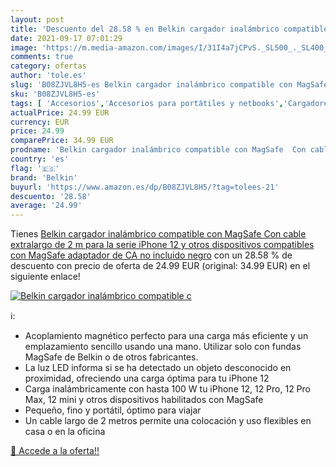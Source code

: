 ```yaml
---
layout: post
title: 'Descuento del 28.58 % en Belkin cargador inalámbrico compatible c'
date: 2021-09-17 07:01:29
image: 'https://m.media-amazon.com/images/I/31I4a7jCPvS._SL500_._SL400_.jpg'
comments: true
category: ofertas
author: 'tole.es'
slug: 'B08ZJVL8H5-es Belkin cargador inalámbrico compatible con MagSafe Con...'
sku: 'B08ZJVL8H5-es'
tags: [ 'Accesorios','Accesorios para portátiles y netbooks','Cargadores y adaptadores para portátiles y netbooks','Cargadores y bases de carga para portátiles y netbooks','Informática','belkin','iphone', ]
actualPrice: 24.99 EUR
currency: EUR
price: 24.99
comparePrice: 34.99 EUR
prodname: 'Belkin cargador inalámbrico compatible con MagSafe  Con cable extralargo de 2 m para la serie iPhone 12 y otros dispositivos compatibles con MagSafe  adaptador de CA no incluido   negro'
country: 'es'
flag: '🇪🇸'
brand: 'Belkin'
buyurl: 'https://www.amazon.es/dp/B08ZJVL8H5/?tag=tolees-21'
descuento: '28.58'
average: '24.99'
---
```


Tienes [Belkin cargador inalámbrico compatible con MagSafe  Con cable extralargo de 2 m para la serie iPhone 12 y otros dispositivos compatibles con MagSafe  adaptador de CA no incluido   negro](https://www.amazon.es/dp/B08ZJVL8H5/?tag=tolees-21) con un 28.58 % de descuento con precio de oferta de 24.99 EUR (original: 34.99 EUR) en el siguiente enlace!

[![Belkin cargador inalámbrico compatible c](https://m.media-amazon.com/images/I/31I4a7jCPvS._SL500_._SL400_.jpg)](https://www.amazon.es/dp/B08ZJVL8H5/?tag=tolees-21)

ℹ️:

- Acoplamiento magnético perfecto para una carga más eficiente y un emplazamiento sencillo usando una mano. Utilizar solo con fundas MagSafe de Belkin o de otros fabricantes.
- La luz LED informa si se ha detectado un objeto desconocido en proximidad, ofreciendo una carga óptima para tu iPhone 12
- Carga inalámbricamente con hasta 100 W tu iPhone 12, 12 Pro, 12 Pro Max, 12 mini y otros dispositivos habilitados con MagSafe
- Pequeño, fino y portátil, óptimo para viajar
- Un cable largo de 2 metros permite una colocación y uso flexibles en casa o en la oficina

[🛒 Accede a la oferta!!](https://www.amazon.es/dp/B08ZJVL8H5/?tag=tolees-21)
